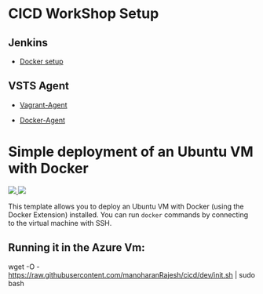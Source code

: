 # CICD WorkShop Setup

## Jenkins 

* [Docker setup](./jenkins/README.md)

## VSTS Agent 

* [Vagrant-Agent](./vsts/vagrant/README.md)

* [Docker-Agent](./vsts/docker/README.md)


# Simple deployment of an Ubuntu VM with Docker

<a href="https://portal.azure.com/#create/Microsoft.Template/uri/https%3A%2F%2Fraw.githubusercontent.com%2Fazure%2Fazure-quickstart-templates%2Fmaster%2Fdocker-simple-on-ubuntu%2Fazuredeploy.json" target="_blank">
    <img src="http://azuredeploy.net/deploybutton.png"/>
</a>
<a href="http://armviz.io/#/?load=https%3A%2F%2Fraw.githubusercontent.com%2Fazure%2Fazure-quickstart-templates%2Fmaster%2Fdocker-simple-on-ubuntu%2Fazuredeploy.json" target="_blank">
    <img src="http://armviz.io/visualizebutton.png"/>
</a>

This template allows you to deploy an Ubuntu VM with Docker (using the Docker Extension) installed.
You can run `docker` commands by connecting to the virtual machine with SSH.


## Running it in the Azure Vm:

wget -O - https://raw.githubusercontent.com/manoharanRajesh/cicd/dev/init.sh | sudo bash 
